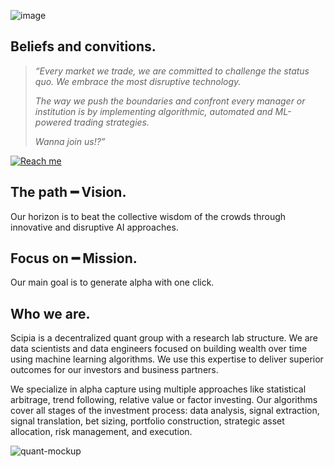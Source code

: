 ![image](https://user-images.githubusercontent.com/120015113/206425566-2c9f0ff7-5c2e-44d9-beda-9426dcb1e335.png)

<h2> Beliefs and convitions. </h2>

> _“Every market we trade, we are committed to challenge the status quo. We embrace the most disruptive technology._
> 
> _The way we push the boundaries and confront every manager or institution is by implementing algorithmic, automated and ML-powered trading strategies._
> 
> _Wanna join us!?”_

[![Reach me](https://img.shields.io/badge/Gmail-D14836?style=for-the-badge&logo=gmail&logoColor=white)](mailto:scipiatech@gmail.com)

<h2> The path ━ Vision. </h2>

Our horizon is to beat the collective wisdom of the crowds through innovative and disruptive AI approaches.

<h2> Focus on ━ Mission. </h2>

Our main goal is to generate alpha with one click.

<h2> Who we are. </h2>

Scipia is a decentralized quant group with a research lab structure. We are data scientists and data engineers focused on building wealth over time using machine learning algorithms. We use this expertise to deliver superior outcomes for our investors and business partners.

We specialize in alpha capture using multiple approaches like statistical arbitrage, trend following, relative value or factor investing. Our algorithms cover all stages of the investment process: data analysis, signal extraction, signal translation, bet sizing, portfolio construction, strategic asset allocation, risk management, and execution.


![quant-mockup](https://user-images.githubusercontent.com/120015113/206424671-b2ca318a-ff58-4c5f-9813-2e7769035cea.png)
